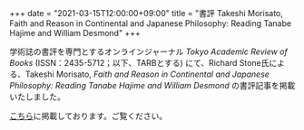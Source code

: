 +++
date = "2021-03-15T12:00:00+09:00"
title = "書評 Takeshi Morisato, Faith and Reason in Continental and Japanese Philosophy: Reading Tanabe Hajime and William Desmond"
+++

学術誌の書評を専門とするオンラインジャーナル *Tokyo Academic Review of Books* (ISSN：2435-5712；以下、TARBとする) にて、Richard Stone氏による、Takeshi Morisato, *Faith and Reason in Continental and Japanese Philosophy: Reading Tanabe Hajime and William Desmond* の書評記事を掲載いたしました。

[こちら](https://tarb.yamanami.tokyo/2021/02/takeshi-morisato-faith-and-reason-in.html)に掲載しております。ご覧ください。
